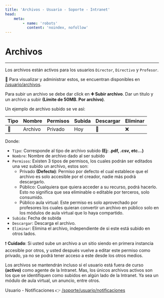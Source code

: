 ```yaml
---
title: 'Archivos - Usuario - Soporte - Intranet'
head:
    meta:
        - name: 'robots'
          content: 'noindex, nofollow'
---
```

# Archivos
* * *

Los archivos están activos para los usuarios `Director`, `Directivo` y `Profesor`.

🔗 Para visualizar y administrar estos, se encuentran disponibles en [/usuario/archivos](/usuario/archivos).

Para subir un archivo se debe dar click en **➕ Subir archivo**. Dar un titulo y un archivo
a subir **(Límite de 50MB. Por archivo)**.

Un ejemplo de archivo subido se ve así:

| Tipo | Nombre  | Permisos | Subida | Descargar | Eliminar |
|------|---------|----------|--------|-----------|----------|
| 🔖   | Archivo | Privado  | Hoy    | 📲        | ❌      |

Donde:
- `Tipo`: Corresponde al tipo de archivo subido **(Ej: .pdf, .csv, etc...)**
- `Nombre`: Nombre de archivo dado al ser subido
- `Permisos`: Existen 3 tipos de permisos, los cuales podrán ser editados una vez subido un
archivo, estos son:
    - Privado **(Defecto)**: Permiso por defecto el cual establece que el archivo es solo
    accesible por el creador, nadie más podrá descargarlo.
    - Público: Cualquiera que quiera acceder a su recurso, podrá hacerlo. Esto no significa
    que sea eliminable o editable por terceros, solo consumido.
    - Público aula virtual: Este permiso es solo aprovechado por profesores los cuales
    quieran convertir un archivo en público solo en los módulos de aula virtual que lo haya
    compartido.
- `Subida`: Fecha de subida
- `Descargar`: Descarga el archivo.
- `Eliminar`: Elimina el archivo, independiente de si este está subido en otros lados.

❗ **Cuidado**: Si usted sube un archivo a un sitio siendo en primera instancia accesible
por otros, y usted después vuelve a editar este permiso como privado, ya no se podrá
tener acceso a este desde los otros medios.


Los archivos se mantendrán incluso si el usuario está fuera de curso **(activo)** como 
agente de la Intranet. Mas, los únicos archivos activos son los que se identifiquen como
subidos en algún lado de la Intranet. Ya sea un módulo de aula virtual, un anuncio, entre otros.

Usuario - Notificaciones 👉 [/soporte/usuario/notificaciones](/soporte/usuario/notificaciones)
